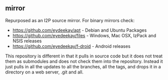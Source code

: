 mirror
------


Repurposed as an I2P source mirror. For binary mirrors check:

- https://github.com/eydeekay/apt - Debian and Ubuntu Packages
- https://github.com/eyedeekay/files - Windows, Mac OSX, IzPack and NSIS releases
- https://github.com/eyedeekay/f-droid - Android releases

This repository is different in that it pulls in source code but it
does not treat them as submodules and does not check them into the repository.
Instead it just pulls in all the updates to all the branches, all the tags,
and drops it in a directory on a web server, .git and all.